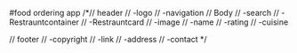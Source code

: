 #food ordering app
/*// header
// -logo 
// -navigation 
// Body 
// -search 
// -Restrauntcontainer 
//   -Restrauntcard 
        // -image 
        // -name 
        // -rating
        // -cuisine 

// footer 
// -copyright 
// -link 
// -address 
// -contact */